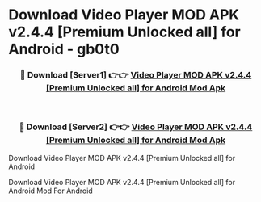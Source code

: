 # Download Video Player MOD APK v2.4.4 [Premium Unlocked all] for Android - gb0t0


<div align="center">
<h3>🔴 Download [Server1] 👉👉 <a href="https://apk-comot.site?title=Video_Player_MOD_APK_v2.4.4_[Premium_Unlocked_all]_for_Android">Video Player MOD APK v2.4.4 [Premium Unlocked all] for Android Mod Apk</a></h3><br>
<h3>🔴 Download [Server2] 👉👉 <a href="https://apk-comot.site?title=Video_Player_MOD_APK_v2.4.4_[Premium_Unlocked_all]_for_Android">Video Player MOD APK v2.4.4 [Premium Unlocked all] for Android Mod Apk</a></h3>
</div>



Download Video Player MOD APK v2.4.4 [Premium Unlocked all] for Android 

Download Video Player MOD APK v2.4.4 [Premium Unlocked all] for Android Mod For Android